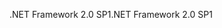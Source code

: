 <span data-ttu-id="cfb3f-101">.NET Framework 2.0 SP1</span><span class="sxs-lookup"><span data-stu-id="cfb3f-101">.NET Framework 2.0 SP1</span></span>